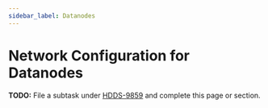 ```yaml
---
sidebar_label: Datanodes
---
```


# Network Configuration for Datanodes

**TODO:** File a subtask under [HDDS-9859](https://issues.apache.org/jira/browse/HDDS-9859) and complete this page or section.
